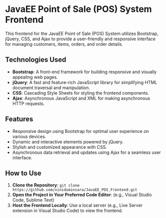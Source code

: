 # JavaEE Point of Sale (POS) System Frontend

This frontend for the JavaEE Point of Sale (POS) System utilizes Bootstrap, jQuery, CSS, and Ajax to provide a user-friendly and responsive interface for managing customers, items, orders, and order details.

## Technologies Used

- **Bootstrap**: A front-end framework for building responsive and visually appealing web pages.
- **jQuery**: A fast and feature-rich JavaScript library for simplifying HTML document traversal and manipulation.
- **CSS**: Cascading Style Sheets for styling the frontend components.
- **Ajax**: Asynchronous JavaScript and XML for making asynchronous HTTP requests.

## Features

- Responsive design using Bootstrap for optimal user experience on various devices.
- Dynamic and interactive elements powered by jQuery.
- Stylish and customized appearance with CSS.
- Asynchronous data retrieval and updates using Ajax for a seamless user interface.

## How to Use

1. **Clone the Repository**: `git clone https://github.com/viniduminsara/JavaEE_POS_Frontend.git`
2. **Open the Project in Your Preferred Code Editor**: (e.g., Visual Studio Code, Sublime Text)
3. **Host the Frontend Locally**: Use a local server (e.g., Live Server extension in Visual Studio Code) to view the frontend.
